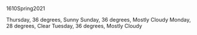 1610Spring2021

Thursday, 36 degrees, Sunny
Sunday, 36 degrees, Mostly Cloudy
Monday, 28 degrees, Clear
Tuesday, 36 degrees, Mostly Cloudy